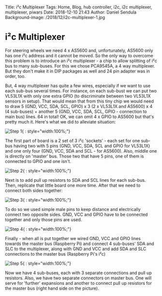 Title: i²c Multiplexer
Tags: Home, Blog, hub controller, i2c, i2c multiplexer, multiplexer, piwars
Date: 2018-12-10 21:43
Author: Daniel Sendula
Background-image: /2018/12/i2c-multiplexer-1.jpg

# i²c Multiplexer

For steering wheels we need 4 x AS5600 and, unfortunately, AS5600 only has one i²c address and it cannot be moved. So the only way to overcome this problem is to introduce an i²c multiplexer - a chip to allow splitting of i²c bus to many sub-buses. For this we chose PCA9545A, a 4 way multiplexer. But they don't make it in DIP packages as well and 24 pin adapter was in order, too.

But, 4 way multiplexer has quite a few wires, especially if we want to use each sub-bus several times. For instance, on each sub-bust we can put two VL53L1X with only one extra GPIO (to discriminate between two VL53L1X sensors in setup). That would mean that from this tiny chip we would need to draw 5 (GND, VCC, SDA, SCL, GPIO) x 3 (2 x VL53L1X and AS5600) x 4 (4 sub-buses) + another 5 (GND, VCC, SDA, SCL, GPIO - connection to main bus) lines. 64 in total! OK, we can omit 4 x GPIO to AS5600 but that's pretty much it. Here's what we did to alleviate situation:

![Step 1](/2018/12/i2c-multiplexer-2.jpg "Step 1"){ : style="width:100%;"}

<!-- TEASER_END -->

The first part of board is a 2 set of 3 i²c 'sockets' - each set for one sub-bus having two with 5 pins (GND, VCC, SDA, SCL and GPIO for VL53L1X) and one only four (GND, VCC, SDA and SCL - for AS5600). Also, middle one is directly on 'master' bus. Those two that have 5 pins, one of them is connected to GPIO and one isn't. 

![Step 2](/2018/12/i2c-multiplexer-3.jpg "Step 2"){ : style="width:100%;"}

Next is to add pull up resistors to SDA and SCL lines for each sub-bus. Then, replicate that little board one more time. After that we need to connect both sides together:

![Step 3](/2018/12/i2c-multiplexer-4.jpg "Step 3"){ : style="width:100%;"}

To do so we used simple male pins to keep distance and electrically connect two opposite sides. GND, VCC and GPIO have to be connected together and only those pins are used.

![Step 4](/2018/12/i2c-multiplexer-5.jpg "Step 4"){ : style="width:100%;"}

Finally - when all is put together we wired GND, VCC and GPIO lines towards the master bus (Raspberry Pi) and connect 4 sub-buses' SDA and SLC to the multiplexer, along with GND and VCC and add SDA and SLC connections to the master bus (Raspberry Pi's i²c)

![Step 5](/2018/12/i2c-multiplexer-6.jpg "Step 4"){ : style="width:100%;"}

Now we have 4 sub-buses, each with 3 separate connections and pull up resistors. Also, we have two separate connectors on master bus. One will serve for 'further' expansions and another to connect pull up resistors for the master bus (right hand side on the picture).